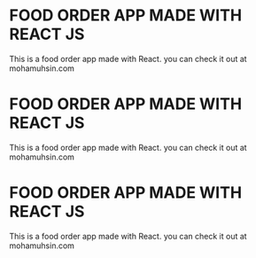 # FOOD ORDER APP MADE WITH REACT JS

This is a food order app made with React.
you can check it out at mohamuhsin.com

# FOOD ORDER APP MADE WITH REACT JS

This is a food order app made with React.
you can check it out at mohamuhsin.com

# FOOD ORDER APP MADE WITH REACT JS

This is a food order app made with React.
you can check it out at mohamuhsin.com







 







